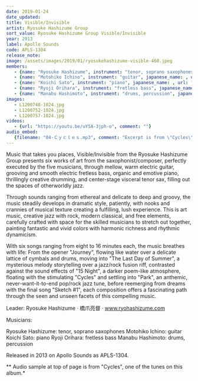 ```yaml
---
date: 2019-01-24
date_updated: 
title: Visible/Invisible
artist: Ryosuke Hashizume Group
sort_value: Ryosuke Hashizume Group Visible/Invisible
year: 2013
label: Apollo Sounds
code: APLS-1304
release_note: 
image: /assets/images/2019/01/ryosukehashizume-visible-460.jpeg
members:
   - {name: "Ryosuke Hashizume", instrument: "tenor, soprano saxophones", japanese_name: , url: ""}
   - {name: "Motohiko Ichino", instrument: "guitar", japanese_name: , url: ""}
   - {name: "Koichi Sato", instrument: "piano", japanese_name: , url: ""}
   - {name: "Ryoji Orihara", instrument: "fretless bass", japanese_name: , url: ""}
   - {name: "Manabu Hashimoto", instrument: "drums, percussion", japanese_name: , url: ""}
images: 
   - L1200748-1024.jpg
   - L1200752-1024.jpg
   - L1200757-1024.jpg
videos: 
   - {url: "https://youtu.be/uY5A-3jph-o", comment: ""}
audio_embed:
   {filename: "04-Ｃｙｃｌｅｓ.mp3", comment: "Excerpt is from \"Cycles\", one of the tunes on this album:"}
---
```

Music that takes you places, Visible/Invisible from the Ryosuke Hashizume Group presents six works of art from the saxophonist/composer, perfectly executed by the five musicians, through mellow, warm electric guitar, grooving and smooth electric fretless bass, organic and emotive piano, thrillingly creative drumming, and center-stage visceral tenor sax, filling out the spaces of otherworldly jazz.

Through sounds ranging from ethereal and delicate to deep and groovy, the music steadily develops in dramatic style, patiently, with nooks and crannies of musical texture creating a fulfilling, lush experience. This is art music, creative jazz with rock, modern classical, and free elements, carefully crafted with space for the skilled musicians to stretch out together, painting fantastic and vivid colors with harmonic richness and rhythmic dynamicism.

With six songs ranging from eight to 16 minutes each, the music breathes with life: From the opener "Journey", flowing like water over a delicate lattice of cymbals and drums, moving into "The Last Day of Summer", a mysterious melody storytelling over a jazz/rock fusion riff, contrasted against the sound effects of "15 Night", a darker poem-like atmosphere, floating with the stimulating "Cycles" and settling into "Park", an anthemic, never-want-it-to-end pop/rock jazz tune, before reemerging from dreams with the final song "Sketch #1", each composition offers a fascinating path through the seen and unseen facets of this compelling music.

Leader: Ryosuke Hashizume · 橋爪亮督 · www.ryohashizume.com

Musicians:

Ryosuke Hashizume: tenor, soprano saxophones
Motohiko Ichino: guitar
Koichi Sato: piano
Ryoji Orihara: fretless bass
Manabu Hashimoto: drums, percussion

Released in 2013 on Apollo Sounds as APLS-1304.


** Audio sample at top of page is from "Cycles", one of the tunes on this album.*
